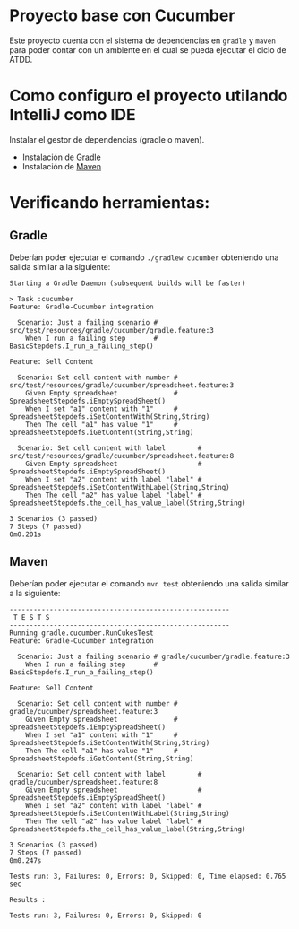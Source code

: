 # Proyecto base con Cucumber

Este proyecto cuenta con el sistema de dependencias en ```gradle``` y ```maven``` para poder contar con un ambiente en el cual se pueda ejecutar el ciclo de ATDD.

# Como configuro el proyecto utilando IntelliJ como IDE

Instalar el gestor de dependencias (gradle o maven).

- Instalación de [Gradle][1]
- Instalación de [Maven][2]

# Verificando herramientas:

## Gradle

Deberían poder ejecutar el comando ```./gradlew cucumber``` obteniendo una salida similar a la siguiente:

```cucumber
Starting a Gradle Daemon (subsequent builds will be faster)

> Task :cucumber
Feature: Gradle-Cucumber integration

  Scenario: Just a failing scenario # src/test/resources/gradle/cucumber/gradle.feature:3
    When I run a failing step       # BasicStepdefs.I_run_a_failing_step()

Feature: Sell Content

  Scenario: Set cell content with number # src/test/resources/gradle/cucumber/spreadsheet.feature:3
    Given Empty spreadsheet              # SpreadsheetStepdefs.iEmptySpreadSheet()
    When I set "a1" content with "1"     # SpreadsheetStepdefs.iSetContentWith(String,String)
    Then The cell "a1" has value "1"     # SpreadsheetStepdefs.iGetContent(String,String)

  Scenario: Set cell content with label        # src/test/resources/gradle/cucumber/spreadsheet.feature:8
    Given Empty spreadsheet                    # SpreadsheetStepdefs.iEmptySpreadSheet()
    When I set "a2" content with label "label" # SpreadsheetStepdefs.iSetContentWithLabel(String,String)
    Then The cell "a2" has value label "label" # SpreadsheetStepdefs.the_cell_has_value_label(String,String)

3 Scenarios (3 passed)
7 Steps (7 passed)
0m0.201s
```

## Maven

Deberían poder ejecutar el comando ```mvn test``` obteniendo una salida similar a la siguiente:

```cucumber
-------------------------------------------------------
 T E S T S
-------------------------------------------------------
Running gradle.cucumber.RunCukesTest
Feature: Gradle-Cucumber integration

  Scenario: Just a failing scenario # gradle/cucumber/gradle.feature:3
    When I run a failing step       # BasicStepdefs.I_run_a_failing_step()

Feature: Sell Content

  Scenario: Set cell content with number # gradle/cucumber/spreadsheet.feature:3
    Given Empty spreadsheet              # SpreadsheetStepdefs.iEmptySpreadSheet()
    When I set "a1" content with "1"     # SpreadsheetStepdefs.iSetContentWith(String,String)
    Then The cell "a1" has value "1"     # SpreadsheetStepdefs.iGetContent(String,String)

  Scenario: Set cell content with label        # gradle/cucumber/spreadsheet.feature:8
    Given Empty spreadsheet                    # SpreadsheetStepdefs.iEmptySpreadSheet()
    When I set "a2" content with label "label" # SpreadsheetStepdefs.iSetContentWithLabel(String,String)
    Then The cell "a2" has value label "label" # SpreadsheetStepdefs.the_cell_has_value_label(String,String)

3 Scenarios (3 passed)
7 Steps (7 passed)
0m0.247s

Tests run: 3, Failures: 0, Errors: 0, Skipped: 0, Time elapsed: 0.765 sec

Results :

Tests run: 3, Failures: 0, Errors: 0, Skipped: 0
```


[1]: https://gradle.org/install/#with-a-package-manager
[2]: http://maven.apache.org/install.html

